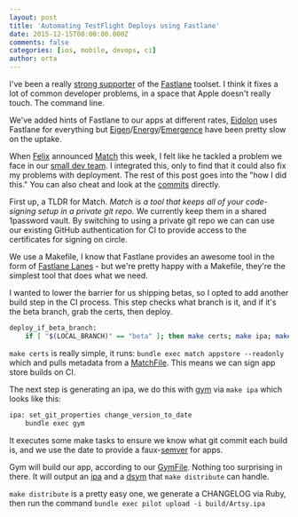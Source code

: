 ```yaml
---
layout: post
title: 'Automating TestFlight Deploys using Fastlane'
date: 2015-12-15T00:00:00.000Z
comments: false
categories: [ios, mobile, devops, ci]
author: orta
---
```


I've been a really [strong supporter](http://artsy.github.io/blog/2015/09/18/Cocoa-Architecture-Dependencies/) of the [Fastlane](https://fastlane.tools) toolset. I think it fixes a lot of common developer problems, in a space that Apple doesn't really touch. The command line.

We've added hints of Fastlane to our apps at different rates, [Eidolon](https://github.com/artsy/eidolon/) uses Fastlane for everything but [Eigen](https://github.com/artsy/eigen/)/[Energy](https://github.com/artsy/energy)/[Emergence](https://github.com/artsy/emergence) have been pretty slow on the uptake.

When [Felix](https://krausefx.com/)  announced [Match](https://krausefx.com/blog/introducing-match-a-new-approach-to-code-signing) this week, I felt like he tackled a problem we face in our [small dev team](http://artsy.net/job/mobile-engineer). I integrated this, only to find that it could also fix my problems with deployment. The rest of this post goes into the "how I did this." You can also cheat and look at the [commits](https://github.com/artsy/eigen/compare/d06270882aadec8f03927455a5229b53dd0a73c8...9eaf9082ebdcdf75f12ad2804260587e01526f2d) directly.

<!-- more -->

First up, a TLDR for Match. _Match is a tool that keeps all of your code-signing setup in a private git repo._ We currently keep them in a shared 1password vault. By switching to using a private git repo we can can use our existing GitHub authentication for CI to provide access to the certificates for signing on circle.

We use a Makefile, I know that Fastlane provides an awesome tool in the form of [Fastlane Lanes](https://github.com/fastlane/fastlane#features) - but we're pretty happy with a Makefile, they're the simplest tool that does what we need.

I wanted to lower the barrier for us shipping betas, so I opted to add another build step in the CI process. This step checks what branch is it, and if it's the beta branch, grab the certs, then deploy.

``` sh
deploy_if_beta_branch:
	if [ "$(LOCAL_BRANCH)" == "beta" ]; then make certs; make ipa; make distribute; fi
```

`make certs` is really simple, it runs: `bundle exec match appstore --readonly`  which and pulls metadata from a [MatchFile](https://github.com/artsy/eigen/blob/9eaf9082ebdcdf75f12ad2804260587e01526f2d/fastlane/Matchfile). This means we can sign app store builds on CI.

The next step is generating an ipa, we do this with [gym](https://github.com/fastlane/gym) via `make ipa` which looks like this:

``` sh
ipa: set_git_properties change_version_to_date
	bundle exec gym
```

It executes some make tasks to ensure we know what git commit each build is, and we use the date to provide a faux-[semver](http://semver.org) for apps.

Gym will build our app, according to our [GymFile](https://github.com/artsy/eigen/blob/9eaf9082ebdcdf75f12ad2804260587e01526f2d/fastlane/GymFile). Nothing too surprising in there. It will output an [ipa](http://apple.stackexchange.com/questions/26550/what-does-ipa-stand-for) and a [dsym](http://stackoverflow.com/questions/3656391/whats-the-dsym-and-how-to-use-it-ios-sdk) that `make distribute` can handle.

`make distribute` is a pretty easy one, we generate a CHANGELOG via Ruby, then run the command `bundle exec pilot upload -i build/Artsy.ipa`
